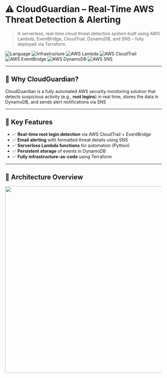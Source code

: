 # ⚠️ CloudGuardian – Real-Time AWS Threat Detection & Alerting

> A serverless, real-time cloud threat detection system built using AWS Lambda, EventBridge, CloudTrail, DynamoDB, and SNS – fully deployed via Terraform.

![Language](https://img.shields.io/badge/language-Python-blue.svg)
![Infrastructure](https://img.shields.io/badge/infrastructure-Terraform-blueviolet)
![AWS Lambda](https://img.shields.io/badge/AWS%20Service-Lambda-orange?logo=aws-lambda)
![AWS CloudTrail](https://img.shields.io/badge/AWS%20Service-CloudTrail-green?logo=amazon-aws)
![AWS EventBridge](https://img.shields.io/badge/AWS%20Service-EventBridge-purple?logo=amazon-aws)
![AWS DynamoDB](https://img.shields.io/badge/AWS%20Service-DynamoDB-blue?logo=amazon-dynamodb)
![AWS SNS](https://img.shields.io/badge/AWS%20Service-SNS-yellow?logo=amazon-aws)

---

## 🔐 Why CloudGuardian?

CloudGuardian is a fully automated AWS security monitoring solution that detects suspicious activity (e.g., **root logins**) in real time, stores the data in DynamoDB, and sends alert notifications via SNS

---

## 🚀 Key Features

- ✅ **Real-time root login detection** via AWS CloudTrail + EventBridge
- ✅ **Email alerting** with formatted threat details using SNS
- ✅ **Serverless Lambda functions** for automation (Python)
- ✅ **Persistent storage** of events in DynamoDB
- ✅ **Fully infrastructure-as-code** using Terraform
---

## 🧱 Architecture Overview
<p align="center">
  <img src="https://github.com/user-attachments/assets/d926b019-b659-46ec-9e64-621114ce79ff" width="600"/>
</p>


